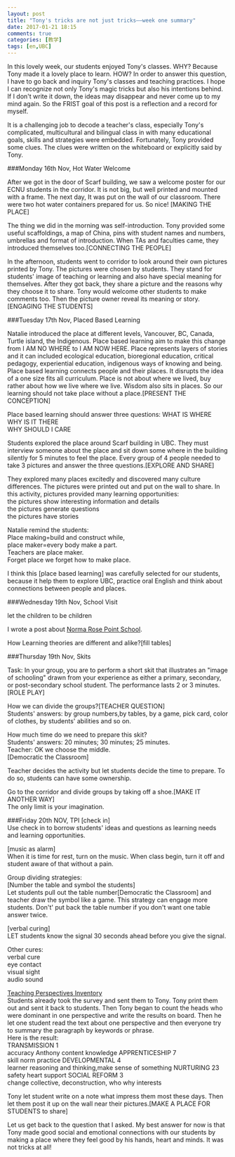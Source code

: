 ```yaml
---
layout: post
title: "Tony's tricks are not just tricks——week one summary"
date: 2017-01-21 18:15
comments: true
categories: [教学]
tags: [en,UBC]
---
```

In this lovely week, our students enjoyed Tony's classes. WHY? Because Tony made it a lovely place to learn. HOW? In order to answer this question, I have to go back and inquiry Tony's classes and teaching practices. I hope I can recognize not only Tony's magic tricks but also his intentions behind. If I don't write it down, the ideas may disappear and never come up to my mind again. So the FRIST goal of this post is a reflection and a record for myself.  

It is a challenging job to decode a teacher's class, especially Tony's complicated, multicultural and bilingual class in with many educational goals, skills and strategies were embedded. Fortunately, Tony provided some clues. The clues were written on the whiteboard or explicitly said by Tony.  

###Monday 16th Nov, Hot Water Welcome  

After we got in the door of Scarf building, we saw a welcome poster for our ECNU students in the corridor. It is not big, but well printed and mounted with a frame. The next day, It was put on the wall of our classroom. There were two hot water containers prepared for us. So nice! [MAKING THE PLACE]  

The thing we did in the morning was self-introduction. Tony provided some useful scaffoldings, a map of China, pins with student names and numbers, umbrellas and format of introduction. When TAs and faculties came, they introduced themselves too.[CONNECTING THE PEOPLE]  

In the afternoon, students went to corridor to look around their own pictures printed by Tony. The pictures were chosen by students. They stand for students' image of teaching or learning and also have special meaning for themselves. After they got back, they share a picture and the reasons why they choose it to share. Tony would welcome other students to make comments too. Then the picture owner reveal its meaning or story. [ENGAGING THE STUDENTS]  


###Tuesday 17th Nov, Placed Based Learning  
 
Natalie introduced the place at different levels, Vancouver, BC, Canada, Turtle island, the Indigenous. Place based learning aim to make this change from I AM NO WHERE to I AM NOW HERE. Place represents layers of stories and it can included ecological education, bioregional education, critical pedagogy, experiential education, indigenous ways of knowing and being. Place based learning connects people and their places. It disrupts the idea of a one size fits all curriculum. Place is not about where we lived, buy rather about how we live where we live. Wisdom also sits in places. So our learning should not take place without a place.[PRESENT THE CONCEPTION]  

Place based learning should answer three questions: 
    WHAT IS WHERE  
    WHY IS IT THERE  
    WHY SHOULD I CARE  

Students explored the place around Scarf building in UBC. They must interview someone about the place and sit down some where in the building silently for 5 minutes to feel the place. Every group of 4 people needed to take 3 pictures and answer the three questions.[EXPLORE AND SHARE]  

They explored many places excitedly and discovered many culture differences. The pictures were printed out and put on the wall to share. In this activity, pictures provided many learning opportunities:  
    the pictures show interesting information and details  
    the pictures generate questions  
    the pictures have stories  

Natalie remind the students:  
    Place making=build and construct while,  
    place maker=every body make a part.   
    Teachers are place maker.  
    Forget place we forget how to make place.  

I think this [place based learning] was carefully selected for our students, because it help them to explore UBC, practice oral English and think about connections between people and places.  

###Wednesday 19th Nov, School Visit  

let the children to be children  

I wrote a post about [Norma Rose Point School](http://zhangchunlei.com/blog/2017/01/18/papep-norma-rose-point-school/).  

How Learning theories are different and alike?[fill tables]  

###Thursday 19th Nov, Skits  

Task: In your group, you are to perform a short skit that illustrates an "image of schooling" drawn from your experience as either a primary, secondary, or post-secondary school student. The performance lasts 2 or 3 minutes.[ROLE PLAY]  

How we can divide the groups?[TEACHER QUESTION]  
Students' answers: by group numbers,by tables, by a game, pick card, color of clothes, by students' abilities and so on.  

How much time do we need to prepare this skit?  
Students' answers: 20 minutes; 30 minutes; 25 minutes.  
Teacher: OK we choose the middle.  
[Democratic the Classroom]  

Teacher decides the activity but let students decide the time to prepare. To do so, students can have some ownership.  

Go to the corridor and divide groups by taking off a shoe.[MAKE IT ANOTHER WAY]  
    The only limit is your imagination.  

###Friday 20th NOV, TPI
[check in]  
Use check in to borrow students' ideas and questions as learning needs and learning opportunities.  

[music as alarm]  
When it is time for rest, turn on the music. When class begin, turn it off and student aware of that without a pain.  

Group dividing strategies:  
[Number the table and symbol the students]  
Let students pull out the table number[Democratic the Classroom] and teacher draw the symbol like a game. This strategy can engage more students. Don't' put back the table number if you don't want one table answer twice.  

[verbal curing]  
LET students know the signal 30 seconds ahead before you give the signal. 

Other cures:  
    verbal cure  
    eye contact  
    visual sight  
    audio sound  

[Teaching Perspectives Inventory](http://www.teachingperspectives.com/tpi/)  
Students already took the survey and sent them to Tony. Tony print them out and sent it back to students. Then Tony began to count the heads who were dominant in one perspective and write the results on board. Then he let one student read the text about one perspective and then everyone try to summary the paragraph by keywords or phrase.  
Here is the result:  
    TRANSMISSION 1  
        accuracy Anthony content knowledge
    APPRENTICESHIP 7  
        skill norm practice
    DEVELOPMENTAL 4  
        learner reasoning and thinking,make sense of something
    NURTURING 23  
        safety heart support 
    SOCIAL REFORM 3  
        change collective, deconstruction, who why interests

Tony let student write on a note what impress them most these days. Then let them post it up on the wall near their pictures.[MAKE A PLACE FOR STUDENTS to share]  

Let us get back to the question that I asked. My best answer for now is that Tony made good social and emotional connections with our students by making a place where they feel good by his hands, heart and minds. It was not tricks at all!  